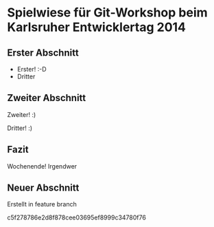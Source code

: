 ﻿# Spielwiese für Git-Workshop beim Karlsruher Entwicklertag 2014

## Erster Abschnitt
* Erster! :-D
* Dritter

## Zweiter Abschnitt

Zweiter! :)


Dritter! :)

## Fazit


Wochenende!
Irgendwer

## Neuer Abschnitt
Erstellt in feature branch

c5f278786e2d8f878cee03695ef8999c34780f76
